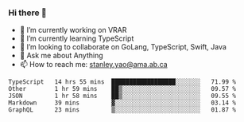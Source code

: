 ### Hi there 👋

- 🔭 I’m currently working on VRAR
- 🌱 I’m currently learning TypeScript
- 👯 I’m looking to collaborate on GoLang, TypeScript, Swift, Java
- 💬 Ask me about Anything
- 📫 How to reach me: stanley.yao@ama.ab.ca


<!--START_SECTION:waka-->
```text
TypeScript   14 hrs 55 mins  ██████████████████░░░░░░░   71.99 % 
Other        1 hr 59 mins    ██▒░░░░░░░░░░░░░░░░░░░░░░   09.57 % 
JSON         1 hr 58 mins    ██▒░░░░░░░░░░░░░░░░░░░░░░   09.55 % 
Markdown     39 mins         ▓░░░░░░░░░░░░░░░░░░░░░░░░   03.14 % 
GraphQL      23 mins         ▒░░░░░░░░░░░░░░░░░░░░░░░░   01.87 % 
```
<!--END_SECTION:waka-->
